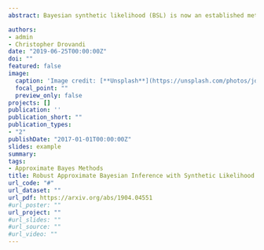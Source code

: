 ```yaml
---
abstract: Bayesian synthetic likelihood (BSL) is now an established method for conducting approximate Bayesian inference in models where, due to the intractability of the likelihood function, exact Bayesian approaches are either infeasible or computationally too demanding. Similar to other approximate Bayesian methods, such as the method of approximate Bayesian computation, implicit in the application of BSL is the  assumption that the data generating process (DGP) can produce simulated summary statistics that capture the behaviour of the observed summary statistics. We demonstrate that this notion of compatibility between the observed and simulated summaries is critical for the performance of BSL and its variants. Across several different simulated and empirical examples, we demonstrate that if the assumed DGP used in BSL differs from the true DGP, BSL can yield unreliable parameter inference. To circumvent this issue, we propose two robust versions of BSL that can deliver reliable inference regardless of whether or not the assumed DGP is correctly specified. Simulation results and two real data examples demonstrate the performance of this robust approach to BSL, and its superiority over standard BSL when the assumed model is misspecified. 

authors:
- admin
- Christopher Drovandi
date: "2019-06-25T00:00:00Z"
doi: ""
featured: false
image:
  caption: 'Image credit: [**Unsplash**](https://unsplash.com/photos/jdD8gXaTZsc)'
  focal_point: ""
  preview_only: false
projects: []
publication: ''
publication_short: ""
publication_types:
- "2"
publishDate: "2017-01-01T00:00:00Z"
slides: example
summary: 
tags:
- Approximate Bayes Methods
title: Robust Approximate Bayesian Inference with Synthetic Likelihood
url_code: "#"
url_dataset: ""
url_pdf: https://arxiv.org/abs/1904.04551
#url_poster: ""
url_project: ""
#url_slides: ""
#url_source: ""
#url_video: ""
---
```

